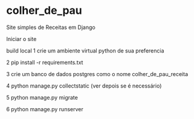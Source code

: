 # colher_de_pau
Site simples de Receitas em Django

Iniciar o site

build local 
1 crie um ambiente virtual python de sua preferencia  

2 pip install -r requirements.txt

3 crie um banco de dados postgres como o nome colher_de_pau_receita

4 python manage.py collectstatic (ver depois se é necessário)

5 python manage.py migrate

6 python manage.py runserver
 